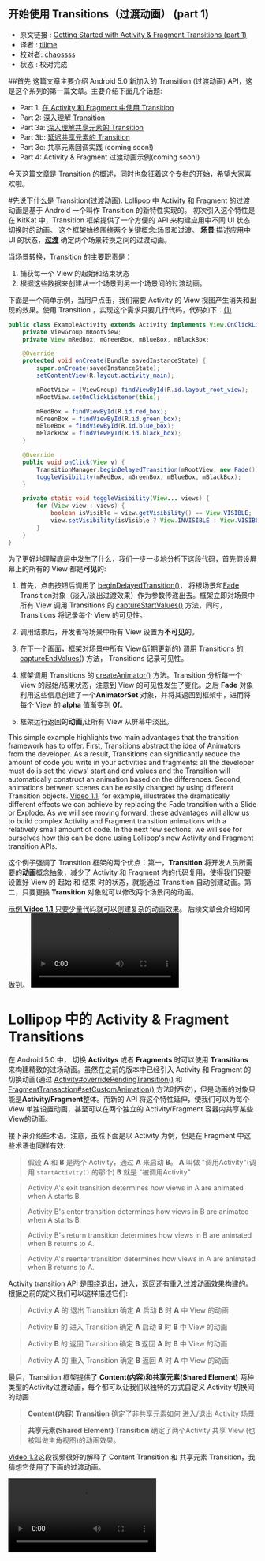 开始使用 Transitions（过渡动画） (part 1)
---

>
* 原文链接 : [Getting Started with Activity & Fragment Transitions (part 1)][source-url]
* 译者 : [tiiime](https://github.com/tiiime)
* 校对者: [chaossss](https://github.com/chaossss)  
* 状态 :  校对完成




##首先
这篇文章主要介绍 Android 5.0 新加入的 Transition (过渡动画) API，这是这个系列的第一篇文章。主要介绍下面几个话题:


- Part 1: [在 Activity 和 Fragment 中使用 Transition ][part-1]
- Part 2: [深入理解 Transition][part-2]
- Part 3a: [深入理解共享元素的 Transition][part3a]
- Part 3b:  [延迟共享元素的 Transition][part-3b]
- Part 3c: 共享元素回调实践 (coming soon!)
- Part 4:  Activity & Fragment 过渡动画示例(coming soon!)

今天这篇文章是 Transition 的概述，同时也象征着这个专栏的开始，希望大家喜欢啦。

#先说下什么是 Transition(过渡动画).
Lollipop 中 Activity 和 Fragment 的过渡动画是基于 Android 一个叫作 Transition 的新特性实现的。
初次引入这个特性是在 KitKat 中，Transition 框架提供了一个方便的 API 来构建应用中不同 UI 状态切换时的动画。
这个框架始终围绕两个关键概念:场景和过渡。
**场景** 描述应用中 UI 的状态，[**过渡**][transition] 确定两个场景转换之间的过渡动画。

当场景转换，Transition 的主要职责是：

1. 捕获每一个 View 的起始和结束状态
2. 根据这些数据来创建从一个场景到另一个场景间的过渡动画。

下面是一个简单示例，当用户点击，我们需要 Activity 的 View 视图产生消失和出现的效果。使用 Transition ，实现这个需求只要几行代码，代码如下：<a id="1" href="#b1">(1)</a>

```java
public class ExampleActivity extends Activity implements View.OnClickListener {
    private ViewGroup mRootView;
    private View mRedBox, mGreenBox, mBlueBox, mBlackBox;

    @Override
    protected void onCreate(Bundle savedInstanceState) {
        super.onCreate(savedInstanceState);
        setContentView(R.layout.activity_main);

        mRootView = (ViewGroup) findViewById(R.id.layout_root_view);
        mRootView.setOnClickListener(this);

        mRedBox = findViewById(R.id.red_box);
        mGreenBox = findViewById(R.id.green_box);
        mBlueBox = findViewById(R.id.blue_box);
        mBlackBox = findViewById(R.id.black_box);
    }

    @Override
    public void onClick(View v) {
        TransitionManager.beginDelayedTransition(mRootView, new Fade());
        toggleVisibility(mRedBox, mGreenBox, mBlueBox, mBlackBox);
    }

    private static void toggleVisibility(View... views) {
        for (View view : views) {
            boolean isVisible = view.getVisibility() == View.VISIBLE;
            view.setVisibility(isVisible ? View.INVISIBLE : View.VISIBLE);
        }
    }
}
```

为了更好地理解底层中发生了什么，我们一步一步地分析下这段代码，首先假设屏幕上的所有的 View 都是**可见**的:

1. 首先，点击按钮后调用了 [beginDelayedTransition()][beginDelayedTransition]，
将根场景和[Fade][fade] Transition对象（淡入/淡出过渡效果）作为参数传递出去。框架立即对场景中所有 View 调用 Transitions 的 [captureStartValues()][captureStartValues] 方法，同时， Transitions 将记录每个 View 的可见性。

2. 调用结束后，开发者将场景中所有 View 设置为**不可见**的。

3. 在下一个画面，框架对场景中所有 View(近期更新的) 调用 Transitions 的[captureEndValues()][captureEndValues]
方法， Transitions 记录可见性。

4. 框架调用 Transitions 的 [createAnimator()][createAnimator] 方法。Transition 分析每一个 View 的起始/结束状态，注意到 View 的可见性发生了变化。之后 **Fade** 对象利用这些信息创建了一个**AnimatorSet** 对象，并将其返回到框架中，进而将每个 View 的 **alpha** 值渐变到 **0f**。

5. 框架运行返回的**动画**,让所有 View 从屏幕中淡出。

This simple example highlights two main advantages that the transition framework
has to offer. First, Transitions abstract the idea of Animators from the
developer. As a result, Transitions can significantly reduce the amount of code
you write in your activities and fragments: all the developer must do is set the
views' start and end values and the Transition will automatically construct an
animation based on the differences. Second, animations between scenes can be
easily changed by using different Transition objects. [Video 1.1](http://www.androiddesignpatterns.com/assets/videos/posts/2014/12/04/trivial-opt.mp4),
for example, illustrates the dramatically different effects we can achieve by
replacing the Fade transition with a Slide or Explode. As we will see moving
forward, these advantages will allow us to build complex Activity and Fragment
transition animations with a relatively small amount of code. In the next few
sections, we will see for ourselves how this can be done using Lollipop's new
Activity and Fragment transition APIs.

这个例子强调了 Transition 框架的两个优点：第一，**Transition** 将开发人员所需要的**动画**概念抽象，减少了 Activity 和 Fragment 内的代码复用，使得我们只要设置好 View 的 起始 和 结束 时的状态，就能通过 Transition 自动创建动画。第二，只要更换 **Transition** 对象就可以修改两个场景间的动画。

[ 示例 **Video 1.1**][video1.1],只要少量代码就可以创建复杂的动画效果。
后续文章会介绍如何做到。
<video src="http://www.androiddesignpatterns.com/assets/videos/posts/2014/12/04/trivial-opt.mp4" controls>
   Your browser does not implement html5 video.
</video>

# Lollipop 中的 Activity & Fragment Transitions
在 Android 5.0 中， 切换 **Activitys** 或者 **Fragments** 时可以使用 **Transitions** 来构建精致的过场动画。虽然在之前的版本中已经引入 Activity 和 Fragment 的切换动画(通过 [Activity#overridePendingTransition()][overridePendingTransition] 和 [FragmentTransaction#setCustomAnimation()][setCustomAnimations] 方法时西安)，但是动画的对象只能是**Activity/Fragment**整体。而新的 API 将这个特性延伸，使我们可以为每个 View 单独设置动画，甚至可以在两个独立的 Activity/Fragment 容器内共享某些 View的动画。

接下来介绍些术语。注意，虽然下面是以 Activity 为例，但是在 Fragment 中这些术语也同样有效:

>假设 **A** 和 **B** 是两个 Activity，通过 **A** 来启动 **B**。
>**A** 叫做 "调用Activity"(调用 `startActivity()` 的那个)
>**B** 就是 "被调用Activity"

>Activity A's exit transition determines how views in A are animated when A starts B.

>Activity B's enter transition determines how views in B are animated when A starts B.

>Activity B's return transition determines how views in B are animated when B returns to A.

>Activity A's reenter transition determines how views in A are animated when B returns to A.


Activity transition API 是围绕退出，进入，返回还有重入过渡动画效果构建的。根据之前的定义我们可以这样描述它们:

>Activity **A** 的 退出 Transition 确定 **A** 启动 **B** 时 **A** 中 View 的动画

>Activity **B** 的 进入 Transition 确定 **A** 启动 **B** 时 **B** 中 View 的动画

>Activity **B** 的 返回 Transition 确定 **B** 返回 **A** 时 **B** 中 View 的动画

>Activity **A** 的 重入 Transition 确定 **B** 返回 **A** 时 **A** 中 View 的动画

最后，Transition 框架提供了 **Content(内容)**和**共享元素(Shared Element)** 两种类型的Activity过渡动画，每个都可以让我们以独特的方式自定义 Activity 切换间的动画

>**Content(内容) Transition** 确定了非共享元素如何 进入/退出 Activity 场景

>**共享元素(Shared Element) Transition** 确定了两个Activity 共享 View (也被叫做主角视图)的动画效果。

[Video 1.2][video1.2]这段视频很好的解释了 Content Transition 和 共享元素 Transition，我猜想它使用了下面的过渡动画。

<video src="http://www.androiddesignpatterns.com/assets/videos/posts/2014/12/04/news-opt.mp4" controls>
   Your browser does not implement html5 video.
</ video>

- The exit and reenter content transitions for activity A (the calling activity) are both null. We can tell because the non-shared views in A are not animated when the user exits and reenters the activity.2

- The enter content transition for activity B (the called activity) uses a custom slide-in transition that shuffles the list items into place from the bottom of the screen.

- The return content transition for activity B is a TransitionSet that plays two child transitions in parallel: a Slide(Gravity.TOP) transition targeting the views in the top half of the activity and a Slide(Gravity.BOTTOM) transition targeting the views in the bottom half of the activity. The result is that the activity appears to "break in half" when the user clicks the back button and returns to activity A.

- The enter and return shared element transitions both use a ChangeImageTransform, causing the ImageView to be animated seamlessly between the two activities.

- **A**(调用Activity) 的**退出**和**重新进入** Content Transition 都是 **null**。因为用户退出和重新进入时 Activity A中的非共享视图没有动画效果。<a id="2" href="#b2">(2)</a>


- **B**(被调用Activity) 的**进入** Content Transition 使用了一个自定义的 Slide Transition 将list item从底部移至屏幕中。

- Activity **B** 的**返回** Content Transition是一个 **TransitionSet**，同时进行两个子 Transition:一个Slide (Gravity.TOP) Transition
针对Activity上半部分的View，一个Slide (Gravity.BOTTOM) Transition 针对Activity 下半部分View。当用户点击按钮返回Activity A，Activity呈现一种断成两半的感觉。

- 共享元素的进入和退出 Transition 都是 **ChangeImageTransform**，使ImageView过渡动画可以在两个Activity间无缝衔接。

You've probably also noticed the cool circular reveal animation that plays under the shared element during the transition. We will cover how this can be done in a future blog post. For now, let's keep things simple and familiarize ourselves with the Activity and Fragment transition APIs.


你可能也注意到了在共享元素 Transition 下还有一个圆形的过渡动画(circular reveal)，我们会在将来的章节中介绍它是如何实现的。现在，我们来继续了解 Activity 和 Fragment transition APIs

#介绍Activity Transition API

使用 Lollipop 的 APIs 创建一个 Activity 过渡动画 非常简单，下面的总结是实现一个过渡动画的必要步骤。在接下来的文章中我们还会介绍很多提升水平的用例，不过现在先让我们来入个门:

- 在你的A(调用Activity)和B(被调用Activity)的 `.java` 文件或者
`xml`<a id="3" href="#b3">(3)</a>布局中请求启用
[`Window.FEATURE_ACTIVITY_TRANSITIONS`][FEATURE_ACTIVITY_TRANSITIONS] 窗口特性，
使用Material主题的应用默认已开启。

- 为A和B单独设置 [**exit**][exit] 和 [**enter**][enter] Content Transition 。
Material主题的 [**exit**][exit] 和 [**enter**][enter] Content Transition 默认分别是
`null`和`Fade`。如果没有明确定义 [**reenter**][reenter] 或 [**return**][return]
Content Transition 将会使用 Activity 的 [**exit**][exit] 和 [**enter**][enter]
 Transition 来代替。

- 为 A 和 B 设置 [**exit**][exit] 和 [**enter**][enter] 共享元素 Transition。
Material主题中共享元素默认设置 [`@android:transition/move`][move] 作为
[**exit**][exit] 和 [**enter**][enter] 过渡动画。如果没有明确定义
[**reenter**][reenter] 和 [**return**][return] 的过渡动画将会使用 Activity 的
[**exit**][exit] 和 [**enter**][enter] 过渡动画作为替代。
- 启动一个包含 Content Transition 和 共享元素 Transition 的 Activity 时要调用
`startActivity(Context, Bundle) `方法，其中第二参数 Bundle 通过下面这段代码获得：
 
	```java
	ActivityOptions.makeSceneTransitionAnimation(activity, pairs).toBundle();
	``` 

**pairs** 是一个 **Pair< View, String >** 数组，记录Activity间<a id="4" href="#b4">(4)</a> 共享元素的View 和 相对应的特征字符串。别忘了在[程序][setTransitionName]中或 [xml][xml] 文件里给共享元素设置不重复的名称，否则过渡动画不会正常运行。

- 通过启动程序返回一个 Transition，调用 **finishAfterTransition()** 代替 **finish()**。

- Material主题应用默认会在他们的**退出/重入** Transition 完成前一点点启动**进入/返回** Content Transition，这样会在两个动画间产生一些重叠，让过渡动画更好看。如果你想关闭这个特性可以调用 [ setWindowAllowEnterTransitionOverlap()][setAllowEnterTransitionOverlap] 和 [setWindowAllowReturnTransitionOverlap()][setAllowReturnTransitionOverlap] 方法或者在xml文件里给定适当的属性

##Fragment 的 Transition API

如果你使用 Fragment 的 transition API，大部分 API 相似，但是会有一些小的不同:

- Content 的[退出][exit]，[进入][enter]，[重入][reenter]和[返回][return] 过渡动画应该在 Fragment 的`.java`文件中调用对应的方法或者在 xml 属性声明里设置。

- 共享元素 的[进入][enter]和 [返回][return] 过渡动画应该在 Fragment 的`.java`文件中调用对应的方法或者在 xml 属性声明里设置。

- 鉴于Activity的 Transition 是通过调用 **startActivity()** 和 **finishAfterTransition()** 直接启动的,Fragment 的过渡是在 Fragment
被add, remove, attach, detach, show,或 hidden 后由 FragmentTransaction 自动启动。

- 共享元素应该在transaction(事务)提交前调用[`addSharedElement(View, String)`][addSharedElement]声明为 **FragmentTransaction** 的一部分。

##结语

这篇文章里我们只是简单的介绍了 Activitiy 和 Fragment transition API，但是在接下来的文章你会发现扎实的基础给你带来的好处，尤其是在讲到**自定义过渡动画**时。后面我们会非常深入的讲解 Content Transition 和 共享元素 Transition，让你更加了解 Activity 和 Fragment 背后的工作。

希望你喜欢我的文章，感谢观看～

1. 如果你想尝试这个例子，这里有[xml代码][xmlcode] <a id="b1" href="#1">↩</a>

2. 第一眼看上去可能感觉是Activity A fade in/out 屏幕, 事实上是Activity B 在 Activity A 的上面渐变. A 中的 View 事实上是没有动画的. 你可以在被调用 Activity 的 Window 中使用 [setTransitionBackgroundFadeDuration()][setTransitionBackgroundFadeDuration] 方法调节背景渐变持续时间。 <a id="b2" href="#2">↩</a>

3. 了解更多关于 **FEATURE_ACTIVITY_TRANSITIONS** 和 **FEATURE_CONTENT_TRANSITIONS** 窗口特性的不同可以看[这里StackOverflow Post][window-feature]<a id="b3" href="#3">↩</a>

4. 启动一个包含Content Transition 而不是共享元素 Transition 的Activity,可以这样创建**Bundle**

	```java
	ActivityOptions.makeSceneTransitionAnimation(activity).toBundle()
	```
如果想完全禁用Content Transition 和 共享元素 Transition 可以将 Bundle 设为 **null**. <a id="b4" href="#4">↩</a>


[source-url]:http://www.androiddesignpatterns.com/2014/12/activity-fragment-transitions-in-android-lollipop-part1.html

[part-1]:http://www.androiddesignpatterns.com/2014/12/activity-fragment-transitions-in-android-lollipop-part1.html
[part-2]:http://www.androiddesignpatterns.com/2014/12/activity-fragment-content-transitions-in-depth-part2.html
[part3a]:http://www.androiddesignpatterns.com/2015/01/activity-fragment-shared-element-transitions-in-depth-part3a.html
[part-3b]:http://www.androiddesignpatterns.com/2015/03/activity-postponed-shared-element-transitions-part3b.html

[beginDelayedTransition]:https://developer.android.com/reference/android/transition/TransitionManager.html#beginDelayedTransition(android.view.ViewGroup,%20android.transition.Transition)
[captureStartValues]:https://developer.android.com/reference/android/transition/Transition.html#captureStartValues(android.transition.TransitionValues)
[captureEndValues]:https://developer.android.com/reference/android/transition/Transition.html#captureEndValues(android.transition.TransitionValues)

[createAnimator]:https://developer.android.com/reference/android/transition/Transition.html#createAnimator(android.view.ViewGroup,%20android.transition.TransitionValues,%20android.transition.TransitionValues)
[video1.1]:http://www.androiddesignpatterns.com/assets/videos/posts/2014/12/04/trivial-opt.mp4
[video1.2]:http://www.androiddesignpatterns.com/assets/videos/posts/2014/12/04/news-opt.mp4
[FEATURE_ACTIVITY_TRANSITIONS]:http://developer.android.com/reference/android/view/Window.html#FEATURE_ACTIVITY_TRANSITIONS
[move]:https://github.com/android/platform_frameworks_base/blob/lollipop-release/core/res/res/transition/move.xml
[fade]:https://developer.android.com/reference/android/transition/Fade.html
[transition]:https://developer.android.com/reference/android/transition/Transition.html

[overridePendingTransition]:http://developer.android.com/reference/android/app/Activity.html#overridePendingTransition(int,%20int)
[setCustomAnimations]:http://developer.android.com/reference/android/app/FragmentTransaction.html#setCustomAnimations(int,%20int,%20int,%20int)


[exit]:https://developer.android.com/reference/android/view/Window.html#setExitTransition(android.transition.Transition)
[enter]:https://developer.android.com/reference/android/view/Window.html#setEnterTransition(android.transition.Transition)
[reenter]:https://developer.android.com/reference/android/view/Window.html#setSharedElementReenterTransition(android.transition.Transition)
[return]:https://developer.android.com/reference/android/view/Window.html#setReturnTransition(android.transition.Transition)
[addSharedElement]:https://developer.android.com/reference/android/app/FragmentTransaction.html#addSharedElement(android.view.View,%20java.lang.String)
[setTransitionName]:https://developer.android.com/reference/android/view/View.html#setTransitionName(java.lang.String)
[xml]:https://developer.android.com/reference/android/view/View.html#attr_android:transitionName
[setAllowEnterTransitionOverlap]:http://developer.android.com/reference/android/view/Window.html#setAllowEnterTransitionOverlap(boolean)
[setAllowReturnTransitionOverlap]:http://developer.android.com/reference/android/view/Window.html#setAllowReturnTransitionOverlap(boolean)
[xmlcode]:https://gist.github.com/alexjlockwood/a96781b876138c37e88e
[window-feature]:http://stackoverflow.com/questions/28975840/feature-activity-transitions-vs-feature-content-transitions
[setTransitionBackgroundFadeDuration]:http://developer.android.com/reference/android/view/Window.html#setTransitionBackgroundFadeDuration(long)

